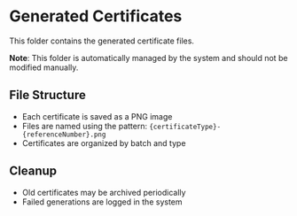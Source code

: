 # Generated Certificates

This folder contains the generated certificate files. 

**Note**: This folder is automatically managed by the system and should not be modified manually.

## File Structure
- Each certificate is saved as a PNG image
- Files are named using the pattern: `{certificateType}-{referenceNumber}.png`
- Certificates are organized by batch and type

## Cleanup
- Old certificates may be archived periodically
- Failed generations are logged in the system
